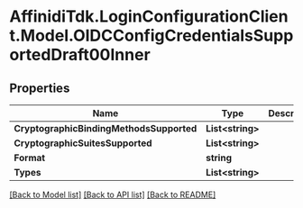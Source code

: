 # AffinidiTdk.LoginConfigurationClient.Model.OIDCConfigCredentialsSupportedDraft00Inner

## Properties

Name | Type | Description | Notes
------------ | ------------- | ------------- | -------------
**CryptographicBindingMethodsSupported** | **List&lt;string&gt;** |  | [optional] 
**CryptographicSuitesSupported** | **List&lt;string&gt;** |  | [optional] 
**Format** | **string** |  | [optional] 
**Types** | **List&lt;string&gt;** |  | [optional] 

[[Back to Model list]](../README.md#documentation-for-models) [[Back to API list]](../README.md#documentation-for-api-endpoints) [[Back to README]](../README.md)

